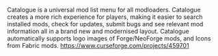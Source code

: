 Catalogue is a universal mod list menu for all modloaders. Catalogue creates a more rich experience for players, making it easier to search installed mods, check for updates, submit bugs and see relevant mod information all in a brand new and modernised layout. Catalogue automatically supports logo images of Forge/NeoForge mods, and Icons from Fabric mods.
https://www.curseforge.com/projects/459701